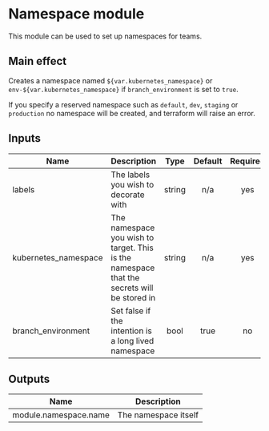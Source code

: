 # Namespace module

This module can be used to set up namespaces for teams.

## Main effect

Creates a namespace named `${var.kubernetes_namespace}` or `env-${var.kubernetes_namespace}` if `branch_environment` is set to `true`.

If you specify a reserved namespace such as `default`, `dev`, `staging` or `production` no namespace will be created, and terraform will raise an error.

## Inputs

| Name                 | Description                                                                                |  Type  | Default | Required |
| -------------------- | ------------------------------------------------------------------------------------------ | :----: | :-----: | :------: |
| labels               | The labels you wish to decorate with                                                       | string |   n/a   |   yes    |
| kubernetes_namespace | The namespace you wish to target. This is the namespace that the secrets will be stored in | string |   n/a   |   yes    |
| branch_environment   | Set false if the intention is a long lived namespace                                       |  bool  |  true   |    no    |

## Outputs

| Name                  | Description          |
| --------------------- | -------------------- |
| module.namespace.name | The namespace itself |
